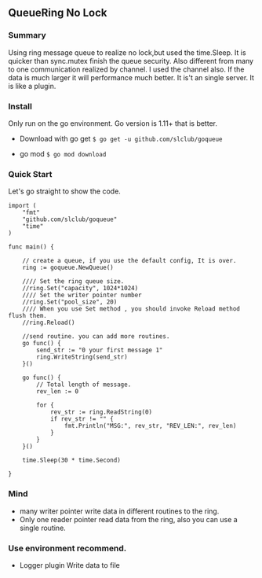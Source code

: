 ## QueueRing No Lock

### Summary

Using ring message queue to realize no lock,but used the time.Sleep.
It is quicker than sync.mutex finish the queue security. Also different from   many to one communication realized by channel.
I used the channel also. If the data is much larger it will performance much better.
It is't an single server. It is like a plugin. 

### Install 

Only run on the go environment. Go version is 1.11+ that is better.

- Download with go get
`$ go get -u github.com/slclub/goqueue`

- go mod
`$ go mod download`

### Quick Start

Let's go straight to show the code.

```
import (
    "fmt"
    "github.com/slclub/goqueue"
    "time"
)

func main() {

    // create a queue, if you use the default config, It is over.
    ring := goqueue.NewQueue()

    //// Set the ring queue size.
    //ring.Set("capacity", 1024*1024)
    //// Set the writer pointer number
    //ring.Set("pool_size", 20)
    //// When you use Set method , you should invoke Reload method flush them.
    //ring.Reload()

    //send routine. you can add more routines.
    go func() {
        send_str := "0 your first message 1"
        ring.WriteString(send_str)
    }() 

    go func() {
        // Total length of message.
        rev_len := 0

        for {
            rev_str := ring.ReadString(0)
            if rev_str != "" {
                fmt.Println("MSG:", rev_str, "REV_LEN:", rev_len)
            }   
        }   
    }() 

    time.Sleep(30 * time.Second)

}

```

### Mind

- many writer pointer write data in different routines to the ring.
- Only one reader pointer read data from the ring, also you can use a single routine.

### Use environment recommend.

- Logger plugin
Write data to file
